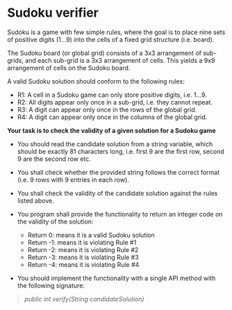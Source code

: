 # Sudoku verifier
Sudoku is a game with few simple rules, where the goal is to place nine sets of positive digits (1...9) into the cells of a fixed grid structure (i.e. board). 

The Sudoku board (or global grid) consists of a 3x3 arrangement of sub-grids, and each sub-grid is a 3x3 arrangement of cells. This yields a 9x9 arrangement of cells on the Sudoku board. 

A valid Sudoku solution should conform to the following rules:
* R1: A cell in a Sudoku game can only store positive digits, i.e. 1...9.
* R2: All digits appear only once in a sub-grid, i.e. they cannot repeat.
* R3: A digit can appear only once in the rows of the global grid.
* R4: A digit can appear only once in the columns of the global grid.

**Your task is to check the validity of a given solution for a Sudoku game**

- You should read the candidate solution from a string variable, which should be exactly 81 characters long, i.e. first 9 are the first row, second 9 are the second row etc.
- You shall check whether the provided string follows the correct format (i.e. 9 rows with 9 entries in each row).
- You shall check the validity of the candidate solution against the rules listed above.
- You program shall provide the functionality to return an integer code on the validity of the solution:
	- Return 0: means it is a valid Sudoku solution
	- Return -1: means it is violating Rule #1	- Return -2: means it is violating Rule #2	- Return -3: means it is violating Rule #3	- Return -4: means it is violating Rule #4

- You should implement the functionality with a single API method with the following signature:  
> _public int verify(String candidateSolution)_